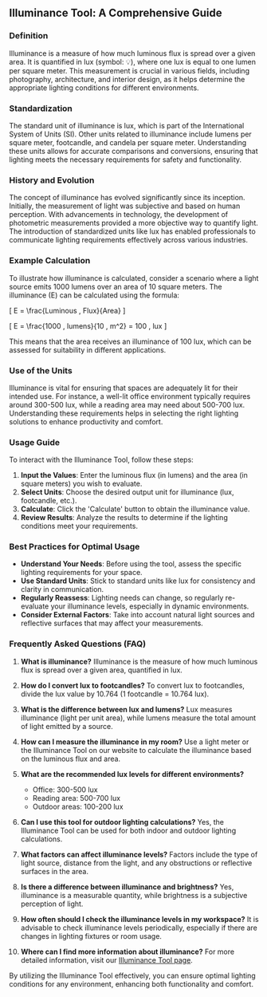 ## Illuminance Tool: A Comprehensive Guide

### Definition
Illuminance is a measure of how much luminous flux is spread over a given area. It is quantified in lux (symbol: 💡), where one lux is equal to one lumen per square meter. This measurement is crucial in various fields, including photography, architecture, and interior design, as it helps determine the appropriate lighting conditions for different environments.

### Standardization
The standard unit of illuminance is lux, which is part of the International System of Units (SI). Other units related to illuminance include lumens per square meter, footcandle, and candela per square meter. Understanding these units allows for accurate comparisons and conversions, ensuring that lighting meets the necessary requirements for safety and functionality.

### History and Evolution
The concept of illuminance has evolved significantly since its inception. Initially, the measurement of light was subjective and based on human perception. With advancements in technology, the development of photometric measurements provided a more objective way to quantify light. The introduction of standardized units like lux has enabled professionals to communicate lighting requirements effectively across various industries.

### Example Calculation
To illustrate how illuminance is calculated, consider a scenario where a light source emits 1000 lumens over an area of 10 square meters. The illuminance (E) can be calculated using the formula:

\[ E = \frac{Luminous \, Flux}{Area} \]

\[ E = \frac{1000 \, lumens}{10 \, m^2} = 100 \, lux \]

This means that the area receives an illuminance of 100 lux, which can be assessed for suitability in different applications.

### Use of the Units
Illuminance is vital for ensuring that spaces are adequately lit for their intended use. For instance, a well-lit office environment typically requires around 300-500 lux, while a reading area may need about 500-700 lux. Understanding these requirements helps in selecting the right lighting solutions to enhance productivity and comfort.

### Usage Guide
To interact with the Illuminance Tool, follow these steps:
1. **Input the Values**: Enter the luminous flux (in lumens) and the area (in square meters) you wish to evaluate.
2. **Select Units**: Choose the desired output unit for illuminance (lux, footcandle, etc.).
3. **Calculate**: Click the 'Calculate' button to obtain the illuminance value.
4. **Review Results**: Analyze the results to determine if the lighting conditions meet your requirements.

### Best Practices for Optimal Usage
- **Understand Your Needs**: Before using the tool, assess the specific lighting requirements for your space.
- **Use Standard Units**: Stick to standard units like lux for consistency and clarity in communication.
- **Regularly Reassess**: Lighting needs can change, so regularly re-evaluate your illuminance levels, especially in dynamic environments.
- **Consider External Factors**: Take into account natural light sources and reflective surfaces that may affect your measurements.

### Frequently Asked Questions (FAQ)

1. **What is illuminance?**
   Illuminance is the measure of how much luminous flux is spread over a given area, quantified in lux.

2. **How do I convert lux to footcandles?**
   To convert lux to footcandles, divide the lux value by 10.764 (1 footcandle = 10.764 lux).

3. **What is the difference between lux and lumens?**
   Lux measures illuminance (light per unit area), while lumens measure the total amount of light emitted by a source.

4. **How can I measure the illuminance in my room?**
   Use a light meter or the Illuminance Tool on our website to calculate the illuminance based on the luminous flux and area.

5. **What are the recommended lux levels for different environments?**
   - Office: 300-500 lux
   - Reading area: 500-700 lux
   - Outdoor areas: 100-200 lux

6. **Can I use this tool for outdoor lighting calculations?**
   Yes, the Illuminance Tool can be used for both indoor and outdoor lighting calculations.

7. **What factors can affect illuminance levels?**
   Factors include the type of light source, distance from the light, and any obstructions or reflective surfaces in the area.

8. **Is there a difference between illuminance and brightness?**
   Yes, illuminance is a measurable quantity, while brightness is a subjective perception of light.

9. **How often should I check the illuminance levels in my workspace?**
   It is advisable to check illuminance levels periodically, especially if there are changes in lighting fixtures or room usage.

10. **Where can I find more information about illuminance?**
    For more detailed information, visit our [Illuminance Tool page](https://www.inayam.co/unit-converter/illuminance).

By utilizing the Illuminance Tool effectively, you can ensure optimal lighting conditions for any environment, enhancing both functionality and comfort.